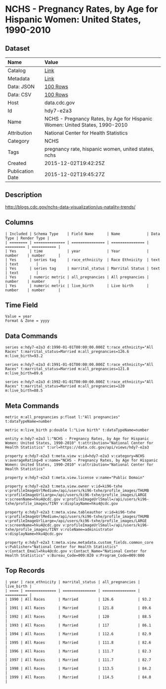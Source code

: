 # NCHS - Pregnancy Rates, by Age for Hispanic Women: United States, 1990-2010

## Dataset

| Name | Value |
| :--- | :---- |
| Catalog | [Link](https://catalog.data.gov/dataset/pregnancy-rates-by-age-for-hispanic-women-united-states-1990-2010) |
| Metadata | [Link](https://data.cdc.gov/api/views/hdy7-e2a3) |
| Data: JSON | [100 Rows](https://data.cdc.gov/api/views/hdy7-e2a3/rows.json?max_rows=100) |
| Data: CSV | [100 Rows](https://data.cdc.gov/api/views/hdy7-e2a3/rows.csv?max_rows=100) |
| Host | data.cdc.gov |
| Id | hdy7-e2a3 |
| Name | NCHS - Pregnancy Rates, by Age for Hispanic Women: United States, 1990-2010 |
| Attribution | National Center for Health Statistics |
| Category | NCHS |
| Tags | pregnancy rate, hispanic women, united states, nchs |
| Created | 2015-12-02T19:42:25Z |
| Publication Date | 2015-12-02T19:45:27Z |

## Description

http://blogs.cdc.gov/nchs-data-visualization/us-natality-trends/

## Columns

```ls
| Included | Schema Type    | Field Name      | Name            | Data Type | Render Type |
| ======== | ============== | =============== | =============== | ========= | =========== |
| Yes      | time           | year            | Year            | number    | number      |
| Yes      | series tag     | race_ethnicity  | Race Ethnicity  | text      | text        |
| Yes      | series tag     | marrital_status | Marrital Status | text      | text        |
| Yes      | numeric metric | all_pregnancies | All pregnancies | number    | number      |
| Yes      | numeric metric | live_birth      | Live birth      | number    | number      |
```

## Time Field

```ls
Value = year
Format & Zone = yyyy
```

## Data Commands

```ls
series e:hdy7-e2a3 d:1990-01-01T00:00:00.000Z t:race_ethnicity="All Races" t:marrital_status=Married m:all_pregnancies=126.6 m:live_birth=93.2

series e:hdy7-e2a3 d:1991-01-01T00:00:00.000Z t:race_ethnicity="All Races" t:marrital_status=Married m:all_pregnancies=121.8 m:live_birth=89.6

series e:hdy7-e2a3 d:1992-01-01T00:00:00.000Z t:race_ethnicity="All Races" t:marrital_status=Married m:all_pregnancies=120 m:live_birth=88.5
```

## Meta Commands

```ls
metric m:all_pregnancies p:float l:"All pregnancies" t:dataTypeName=number

metric m:live_birth p:double l:"Live birth" t:dataTypeName=number

entity e:hdy7-e2a3 l:"NCHS - Pregnancy Rates, by Age for Hispanic Women: United States, 1990-2010" t:attribution="National Center for Health Statistics" t:url=https://data.cdc.gov/api/views/hdy7-e2a3

property e:hdy7-e2a3 t:meta.view v:id=hdy7-e2a3 v:category=NCHS v:averageRating=0 v:name="NCHS - Pregnancy Rates, by Age for Hispanic Women: United States, 1990-2010" v:attribution="National Center for Health Statistics"

property e:hdy7-e2a3 t:meta.view.license v:name="Public Domain"

property e:hdy7-e2a3 t:meta.view.owner v:id=ki96-txhe v:profileImageUrlMedium=/api/users/ki96-txhe/profile_images/THUMB v:profileImageUrlLarge=/api/users/ki96-txhe/profile_images/LARGE v:screenName=hku4@cdc.gov v:profileImageUrlSmall=/api/users/ki96-txhe/profile_images/TINY v:displayName=hku4@cdc.gov

property e:hdy7-e2a3 t:meta.view.tableauthor v:id=ki96-txhe v:profileImageUrlMedium=/api/users/ki96-txhe/profile_images/THUMB v:profileImageUrlLarge=/api/users/ki96-txhe/profile_images/LARGE v:screenName=hku4@cdc.gov v:profileImageUrlSmall=/api/users/ki96-txhe/profile_images/TINY v:roleName=administrator v:displayName=hku4@cdc.gov

property e:hdy7-e2a3 t:meta.view.metadata.custom_fields.common_core v:Publisher="National Center for Health Statistics" v:Contact_Email=hku4@cdc.gov v:Contact_Name="National Center for Health Statistics" v:Bureau_Code=009:020 v:Program_Code=009:000
```

## Top Records

```ls
| year | race_ethnicity | marrital_status | all_pregnancies | live_birth | 
| ==== | ============== | =============== | =============== | ========== | 
| 1990 | All Races      | Married         | 126.6           | 93.2       | 
| 1991 | All Races      | Married         | 121.8           | 89.6       | 
| 1992 | All Races      | Married         | 120             | 88.5       | 
| 1993 | All Races      | Married         | 117             | 86.1       | 
| 1994 | All Races      | Married         | 112.6           | 82.9       | 
| 1995 | All Races      | Married         | 111.8           | 82.6       | 
| 1996 | All Races      | Married         | 111.7           | 82.3       | 
| 1997 | All Races      | Married         | 111.7           | 82.7       | 
| 1998 | All Races      | Married         | 113.5           | 84.2       | 
| 1999 | All Races      | Married         | 114.5           | 84.8       | 
```